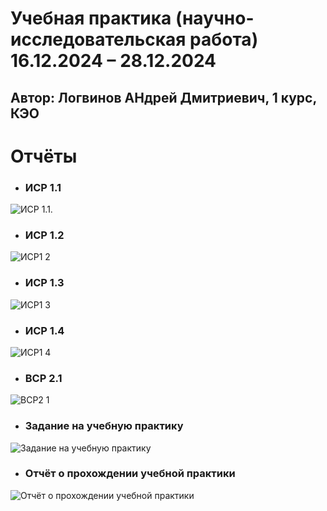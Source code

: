 # 	Учебная практика (научно-исследовательская работа) 16.12.2024 – 28.12.2024
## Автор: Логвинов АНдрей Дмитриевич, 1 курс, КЭО

# **Отчёты**
* ### **ИСР 1.1** 
![ИСР 1.1.](/1.1.png)

* ### **ИСР 1.2**   
![ИСР1 2](1.2.png)

* ### **ИСР 1.3** 
![ИСР1 3](1.3.png)

* ### **ИСР 1.4** 
![ИСР1 4](1.4.png)

* ### **ВСР 2.1** 
![ВСР2 1](1.5.png)


* ### **Задание на учебную практику** 
![Задание на учебную практику](task.png)

* ### **Отчёт о прохождении учебной практики** 
![Отчёт о прохождении учебной практики](report.png)
